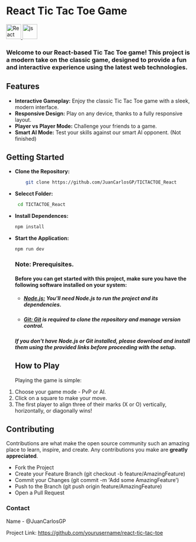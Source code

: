 # React Tic Tac Toe Game

<a href="https://es.react.dev/" target="_blank">
    <img src="https://upload.wikimedia.org/wikipedia/commons/a/a7/React-icon.svg" width="40" height="40" alt="React">  
</a>
<a href="https://www.w3schools.com/js/default.asp" target="_blank">
    <img src="https://upload.wikimedia.org/wikipedia/commons/thumb/9/99/Unofficial_JavaScript_logo_2.svg/1024px-Unofficial_JavaScript_logo_2.svg.png" width="40" height="40" alt="js">  
</a>

### Welcome to our React-based Tic Tac Toe game! This project is a modern take on the classic game, designed to provide a fun and interactive experience using the latest web technologies.

## Features
- **Interactive Gameplay:** Enjoy the classic Tic Tac Toe game with a sleek, modern interface.
- **Responsive Design:** Play on any device, thanks to a fully responsive layout.
- **Player vs Player Mode:** Challenge your friends to a game.
- **Smart AI Mode:** Test your skills against our smart AI opponent. (Not finished)

## Getting Started
  - **Clone the Repository:**
    ```sh
        git clone https://github.com/JuanCarlosGP/TICTACTOE_React
    ```
  - **Selecct Folder:**
    ```sh
     cd TICTACTOE_React
    ```
 - **Install Dependences:**
   ```sh
   npm install
   ```
  - **Start the Application:**
    ```sh
    npm run dev
    ```
    ### Note: Prerequisites.
    #### Before you can get started with this project, make sure you have the following software installed on your system:
    - ##### <a href="https://nodejs.org/en" target="_blank">Node.js:</a> You'll need Node.js to run the project and its dependencies.
    - ##### <a href="https://git-scm.com/downloads/" target="_blank">Git: Git</a> is required to clone the repository and manage version control.
    ##### If you don't have Node.js or Git installed, please download and install them using the provided links before proceeding with the setup.
    ## How to Play
    Playing the game is simple:

1. Choose your game mode - PvP or AI.
2. Click on a square to make your move.
3. The first player to align three of their marks (X or O) vertically, horizontally, or diagonally wins!

## Contributing
Contributions are what make the open source community such an amazing place to learn, inspire, and create. Any contributions you make are **greatly appreciated**.

- Fork the Project
- Create your Feature Branch (git checkout -b feature/AmazingFeature)
- Commit your Changes (git commit -m 'Add some AmazingFeature')
- Push to the Branch (git push origin feature/AmazingFeature)
- Open a Pull Request

### Contact
Name - @JuanCarlosGP

Project Link: https://github.com/yourusername/react-tic-tac-toe

